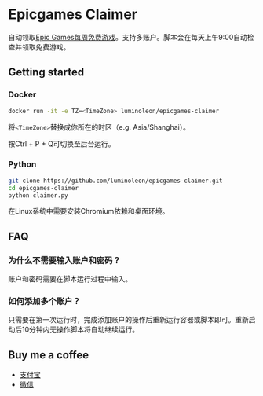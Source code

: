 # Epicgames Claimer

自动领取[Epic Games每周免费游戏](https://www.epicgames.com/store/free-games)。支持多账户。脚本会在每天上午9:00自动检查并领取免费游戏。

## Getting started

### Docker

``` bash
docker run -it -e TZ=<TimeZone> luminoleon/epicgames-claimer
```

将`<TimeZone>`替换成你所在的时区（e.g. Asia/Shanghai）。

按Ctrl + P + Q可切换至后台运行。

### Python

``` bash
git clone https://github.com/luminoleon/epicgames-claimer.git
cd epicgames-claimer
python claimer.py
```

在Linux系统中需要安装Chromium依赖和桌面环境。

## FAQ

### 为什么不需要输入账户和密码？

账户和密码需要在脚本运行过程中输入。

### 如何添加多个账户？

只需要在第一次运行时，完成添加账户的操作后重新运行容器或脚本即可。重新启动后10分钟内无操作脚本将自动继续运行。

## Buy me a coffee

* [支付宝](Assets/Images/1619099359663.jpg)
* [微信](Assets/Images/1619109082376.png)
